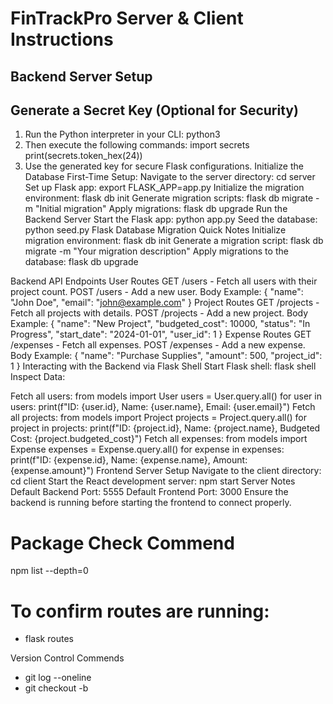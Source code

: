 # FinTrackPro Server & Client Instructions

## Backend Server Setup

## Generate a Secret Key (Optional for Security)
1. Run the Python interpreter in your CLI:
   python3
2. Then execute the following commands:
  import secrets
  print(secrets.token_hex(24))
3. Use the generated key for secure Flask configurations.
  Initialize the Database
First-Time Setup:
Navigate to the server directory:
  cd server
Set up Flask app:
  export FLASK_APP=app.py
Initialize the migration environment:
  flask db init
  Generate migration scripts:
  flask db migrate -m "Initial migration"
Apply migrations:
  flask db upgrade
  Run the Backend Server
Start the Flask app:
  python app.py
  Seed the database:
  python seed.py
  Flask Database Migration Quick Notes
Initialize migration environment:
  flask db init
Generate a migration script:
  flask db migrate -m "Your migration description"
Apply migrations to the database:
  flask db upgrade

Backend API Endpoints
  User Routes
  GET /users - Fetch all users with their project count.
  POST /users - Add a new user.
Body Example:
{
    "name": "John Doe",
    "email": "john@example.com"
  }
  Project Routes
  GET /projects - Fetch all projects with details.
  POST /projects - Add a new project.
Body Example:
{
  "name": "New Project",
  "budgeted_cost": 10000,
  "status": "In Progress",
  "start_date": "2024-01-01",
  "user_id": 1
}
Expense Routes
GET /expenses - Fetch all expenses.
POST /expenses - Add a new expense.
Body Example:
  {
    "name": "Purchase Supplies",
    "amount": 500,
    "project_id": 1
  }
  Interacting with the Backend via Flask Shell
Start Flask shell:
  flask shell
Inspect Data:

Fetch all users:
  from models import User
  users = User.query.all()
for user in users:
    print(f"ID: {user.id}, Name: {user.name}, Email: {user.email}")
Fetch all projects:
  from models import Project
  projects = Project.query.all()
for project in projects:
    print(f"ID: {project.id}, Name: {project.name}, Budgeted Cost: {project.budgeted_cost}")
Fetch all expenses:
  from models import Expense
  expenses = Expense.query.all()
for expense in expenses:
    print(f"ID: {expense.id}, Name: {expense.name}, Amount: {expense.amount}")
Frontend Server Setup
Navigate to the client directory:
  cd client
Start the React development server:
  npm start
  Server Notes
Default Backend Port: 5555
Default Frontend Port: 3000
Ensure the backend is running before starting the frontend to connect properly.

# Package Check Commend
npm list --depth=0

# To confirm routes are running:
- flask routes

Version Control Commends 
- git log --oneline 
- git checkout -b <version name>